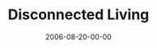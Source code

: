 ---
layout: message
category: message
series: "Hard Wired"
title: "Disconnected Living"
date: 2006-08-20-00-00
message_id: 55
audio: "http://s3.amazonaws.com/crossroads-media/messages/audio/Hard_Wired_02_Disconnected_Living_08-20-03_Tome.mp3"
audio-duration: "41:18"
explicit: false
---
